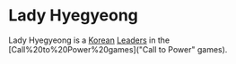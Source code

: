 # Lady Hyegyeong

Lady Hyegyeong is a [Korean](Korean) [Leaders](leader) in the [Call%20to%20Power%20games]("Call to Power" games).